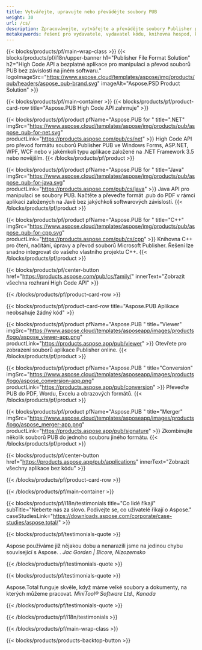 ```yaml
---
title: Vytvářejte, upravujte nebo převádějte soubory PUB
weight: 30
url: /cs/
description: Zpracovávejte, vytvářejte a převádějte soubory Publisher programově pomocí High Code API. Integrujte funkce do svého produktu!
metakeywords: řešení pro vydavatele, vydavatel kódu, knihovna hospod, knihovna vydavatelů ms
---
```


{{< blocks/products/pf/main-wrap-class >}}
{{< blocks/products/pf/i18n/upper-banner h1="Publisher File Format Solution" h2="High Code API a bezplatné aplikace pro manipulaci a převod souborů PUB bez závislosti na jiném softwaru."  logoImageSrc="https://www.aspose.cloud/templates/aspose/img/products/pub/headers/aspose_pub-brand.svg" imageAlt="Aspose.PSD Product Solution" >}}

{{< blocks/products/pf/main-container >}}
{{< blocks/products/pf/product-card-row title="Aspose.PUB High Code API zahrnuje" >}}

{{< blocks/products/pf/product pfName="Aspose.PUB for " title=".NET" imgSrc="https://www.aspose.cloud/templates/aspose/img/products/pub/aspose_pub-for-net.svg" productLink="https://products.aspose.com/pub/cs/net" >}}
High Code API pro převod formátu souborů Publisher PUB ve Windows Forms, ASP.NET, WPF, WCF nebo v jakémkoli typu aplikace založené na .NET Framework 3.5 nebo novějším.
{{< /blocks/products/pf/product >}}

{{< blocks/products/pf/product pfName="Aspose.PUB for " title="Java" imgSrc="https://www.aspose.cloud/templates/aspose/img/products/pub/aspose_pub-for-java.svg" productLink="https://products.aspose.com/pub/cs/java" >}}
Java API pro manipulaci se soubory PUB. Načtěte a převeďte formát .pub do PDF v rámci aplikací založených na Javě bez jakýchkoli softwarových závislostí.
{{< /blocks/products/pf/product >}}

{{< blocks/products/pf/product pfName="Aspose.PUB for " title="C++" imgSrc="https://www.aspose.cloud/templates/aspose/img/products/pub/aspose_pub-for-cpp.svg" productLink="https://products.aspose.com/pub/cs/cpp" >}}
Knihovna C++ pro čtení, načítání, úpravy a převod souborů Microsoft Publisher. Řešení lze snadno integrovat do vašeho vlastního projektu C++.
{{< /blocks/products/pf/product >}}

{{< blocks/products/pf/center-button href="https://products.aspose.com/pub/cs/family/" innerText="Zobrazit všechna rozhraní High Code API" >}}

{{< /blocks/products/pf/product-card-row >}}

{{< blocks/products/pf/product-card-row title="Aspose.PUB Aplikace neobsahuje žádný kód" >}}

{{< blocks/products/pf/product pfName="Aspose.PUB " title="Viewer" imgSrc="https://www.aspose.cloud/templates/asposeapp/images/products/logo/aspose_viewer-app.png" productLink="https://products.aspose.app/pub/viewer" >}} Otevřete pro zobrazení souborů aplikace Publisher online. {{< /blocks/products/pf/product >}}

{{< blocks/products/pf/product pfName="Aspose.PUB " title="Conversion" imgSrc="https://www.aspose.cloud/templates/asposeapp/images/products/logo/aspose_conversion-app.png" productLink="https://products.aspose.app/pub/conversion" >}} Převeďte PUB do PDF, Wordu, Excelu a obrazových formátů. {{< /blocks/products/pf/product >}}

{{< blocks/products/pf/product pfName="Aspose.PUB " title="Merger" imgSrc="https://www.aspose.cloud/templates/asposeapp/images/products/logo/aspose_merger-app.png" productLink="https://products.aspose.app/pub/signature" >}} Zkombinujte několik souborů PUB do jednoho souboru jiného formátu. {{< /blocks/products/pf/product >}}

{{< blocks/products/pf/center-button href="https://products.aspose.app/pub/applications" innerText="Zobrazit všechny aplikace bez kódu" >}}

{{< /blocks/products/pf/product-card-row >}}

{{< /blocks/products/pf/main-container >}}

{{< blocks/products/pf/i18n/testimonials title="Co lidé říkají" subTitle="Neberte nás za slovo. Podívejte se, co uživatelé říkají o Aspose." caseStudiesLink="https://downloads.aspose.com/corporate/case-studies/aspose.total/" >}}

{{< blocks/products/pf/testimonials-quote >}}
<p class="first">
 Aspose používáme již nějakou dobu a nenarazili jsme na jedinou chybu související s Aspose. .
 <em>
  Jac Gorden | Bicore, Nizozemsko
 </em>
</p>

{{< /blocks/products/pf/testimonials-quote >}}

{{< blocks/products/pf/testimonials-quote >}}
<p class="second">
 Aspose.Total funguje skvěle, když máme velké soubory a dokumenty, na kterých můžeme pracovat.
 <em>
  MiniTool® Software Ltd., Kanada
 </em>
</p>

{{< /blocks/products/pf/testimonials-quote >}}

{{< /blocks/products/pf/i18n/testimonials >}}

{{< /blocks/products/pf/main-wrap-class >}}

{{< blocks/products/products-backtop-button >}}